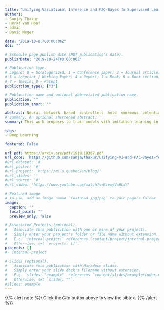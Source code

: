 ```yaml
---
title: "Unifying Variational Inference and PAC-Bayes forSupervised Learning that Scales"
authors:
- Sanjay Thakur
- Herke Van Hoof
- admin
- David Meger

date: "2019-10-01T00:00:00Z"
doi: ""

# Schedule page publish date (NOT publication's date).
publishDate: "2019-10-24T00:00:00Z"

# Publication type.
# Legend: 0 = Uncategorized; 1 = Conference paper; 2 = Journal article;
# 3 = Preprint / Working Paper; 4 = Report; 5 = Book; 6 = Book section;
# 7 = Thesis; 8 = Patent
publication_types: ["3"]

# Publication name and optional abbreviated publication name.
publication: ""
publication_short: ""

abstract: Neural  Network  based  controllers  hold  enormous  potential  to  learn complex, high-dimensional functions. However, they are prone to overfitting and unwarranted extrapolations. PAC Bayes is a generalized framework which is more resistant to overfitting and that yields performance bounds that hold with arbitrarily high probability even on the unjustified extrapolations.  However, optimizing to learn such a function and a bound is intractable for complex tasks. In this work, we propose a method to simultaneously learn such a function and estimate performance bounds that scale organically to high-dimensions, non-linear environments without making any explicit assumptions about the environment. We build our approach on a parallel that we draw between the formulations called ELBO and PACBayes when the risk metric is negative log likelihood. Through our experiments on multiple high dimensional MuJoCo locomotion tasks, we validate the correctness of our theory, show its ability to generalize better, and investigate the factors that are important for its learning.
# Summary. An optional shortened abstract.
summary: This work proposes to train models with imitation learning in such that they come with a PAC-bayes bound as a performance guarantee for the model. It connects the expressions for the PAC bayes bound and the ELBO of a stochastic predictive policy learnt through likelihood maximisation. The model is then trained by minimising the pac-bayes bound as the objective that also doubles as an error bound.

tags:
- Deep Learning

featured: False

url_pdf: https://arxiv.org/pdf/1910.10367.pdf
url_code: 'https://github.com/sanjaythakur/Unifying-VI-and-PAC-Bayes-for-Learning-that-Scales'
#url_dataset: '#'
#url_poster: '#'
#url_project: 'https://mila.quebec/en/blog/'
#url_slides: ''
#url_source: '#'
#url_video: 'https://www.youtube.com/watch?v=HzewyVu8LaY'

# Featured image
# To use, add an image named `featured.jpg/png` to your page's folder. 
image:
  caption: ''
  focal_point: ""
  preview_only: false

# Associated Projects (optional).
#   Associate this publication with one or more of your projects.
#   Simply enter your project's folder or file name without extension.
#   E.g. `internal-project` references `content/project/internal-project/index.md`.
#   Otherwise, set `projects: []`.
projects: []
#- internal-project

# Slides (optional).
#   Associate this publication with Markdown slides.
#   Simply enter your slide deck's filename without extension.
#   E.g. `slides: "example"` references `content/slides/example/index.md`.
#   Otherwise, set `slides: ""`.
#slides: example
---
```


{{% alert note %}}
Click the *Cite* button above to view the bibtex.
{{% /alert %}}

